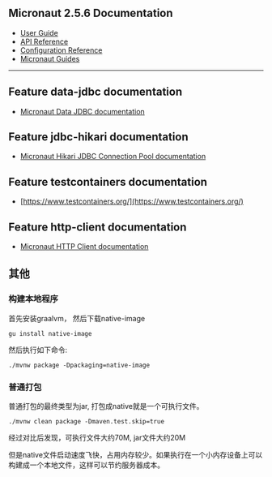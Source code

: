 ## Micronaut 2.5.6 Documentation

- [User Guide](https://docs.micronaut.io/2.5.6/guide/index.html)
- [API Reference](https://docs.micronaut.io/2.5.6/api/index.html)
- [Configuration Reference](https://docs.micronaut.io/2.5.6/guide/configurationreference.html)
- [Micronaut Guides](https://guides.micronaut.io/index.html)
---

## Feature data-jdbc documentation

- [Micronaut Data JDBC documentation](https://micronaut-projects.github.io/micronaut-data/latest/guide/index.html#jdbc)

## Feature jdbc-hikari documentation

- [Micronaut Hikari JDBC Connection Pool documentation](https://micronaut-projects.github.io/micronaut-sql/latest/guide/index.html#jdbc)

## Feature testcontainers documentation

- [https://www.testcontainers.org/](https://www.testcontainers.org/)

## Feature http-client documentation

- [Micronaut HTTP Client documentation](https://docs.micronaut.io/latest/guide/index.html#httpClient)

## 其他

### 构建本地程序

首先安装graalvm， 然后下载native-image

```shell
gu install native-image
```
然后执行如下命令:
```shell
./mvnw package -Dpackaging=native-image
```
### 普通打包
普通打包的最终类型为jar, 打包成native就是一个可执行文件。
```shell
./mvnw clean package -Dmaven.test.skip=true
```

经过对比后发现，可执行文件大约70M, jar文件大约20M

但是native文件启动速度飞快，占用内存较少。如果执行在一个小内存设备上可以
构建成一个本地文件，这样可以节约服务器成本。


